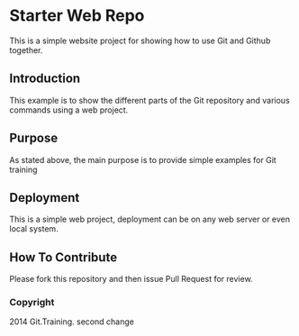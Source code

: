 # Starter Web Repo

This is a simple website project for showing how to use Git and Github together.

## Introduction

This example is to show the different parts of the Git repository and various commands using a web project.

## Purpose

As stated above, the main purpose is to provide simple examples for Git training

## Deployment

This is a simple web project, deployment can be on any web server or even local system.

## How To Contribute

Please fork this repository and then issue Pull Request for review.

### Copyright

2014 Git.Training. second change